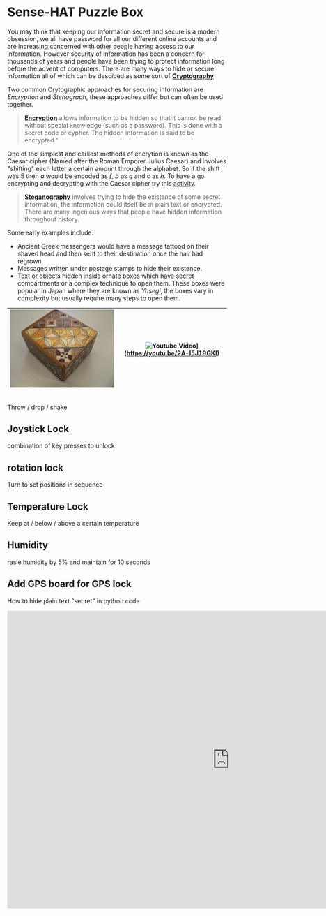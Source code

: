 # Sense-HAT Puzzle Box
You may think that keeping our information secret and secure is a modern obsession, we all have password for all our different online accounts and are increasing concerned with other people having access to our information. However security of information has been a concern for thousands of years and people have been trying to protect information long before the advent of computers. There are many ways to hide or secure information all of which can be descibed as some sort of **[Cryptography](https://simple.wikipedia.org/wiki/Cryptography)**

Two common Crytographic approaches for securing information are *Encryption* and *Stenograph*, these approaches differ but can often be used together.
  > **[Encryption](https://simple.wikipedia.org/wiki/Encryption)** allows information to be hidden so that it cannot be read without special knowledge (such as a password). This is done with a secret code or cypher. The hidden information is said to be encrypted."

  One of the simplest and earliest methods of encrytion is known as the Caesar cipher (Named after the Roman Emporer Julius Caesar) and involves "shifting" each letter a certain amount through the alphabet. So if the shift was 5 then *a* would be encoded as *f*, *b* as *g* and *c* as *h*. To have a go encrypting and decrypting with the Caesar cipher try this [activity](http://www.geogebra.org/m/1342697).

  > **[Steganography](https://en.wikipedia.org/wiki/Steganography)** involves trying to hide the existence of some secret information, the information could itself be in plain text or encrypted. There are many ingenious ways that people have hidden information throughout history.

  Some early examples include:
  - Ancient Greek messengers would have a message tattood on their shaved head and then sent to their destination once the hair had regrown.
  - Messages written under postage stamps to hide their existence.
  - Text or objects hidden inside ornate boxes which have secret compartments or a complex technique to open them. These boxes were popular in Japan where they are known as *Yosegi*, the boxes vary in complexity but usually require many steps to open them.


  | ![Yosegi](images/yosegi.jpg) | ![Youtube Video](http://img.youtube.com/vi/2A-I5J19GKI/0.jpg)](https://youtu.be/2A-I5J19GKI) |
  |------------------------------|-------------|


## 
Throw / drop / shake

## Joystick Lock
combination of key presses to unlock

## rotation lock
Turn to set positions in sequence

## Temperature Lock
Keep at / below / above a certain temperature

## Humidity
rasie humidity by 5% and maintain for 10 seconds

## Add GPS board for GPS lock

How to hide plain text "secret" in python code


<iframe scrolling="no" src="https://tube.geogebra.org/material/iframe/id/1342697/width/1022/height/683/border/888888/rc/false/ai/false/sdz/false/smb/false/stb/false/stbh/true/ld/false/sri/true/at/auto" width="1022px" height="683px" style="border:0px;"> </iframe>
